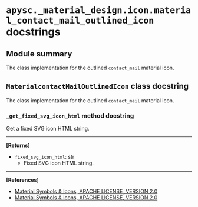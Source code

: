 # `apysc._material_design.icon.material_contact_mail_outlined_icon` docstrings

## Module summary

The class implementation for the outlined `contact_mail` material icon.

## `MaterialcontactMailOutlinedIcon` class docstring

The class implementation for the outlined `contact_mail` material icon.

### `_get_fixed_svg_icon_html` method docstring

Get a fixed SVG icon HTML string.<hr>

**[Returns]**

- `fixed_svg_icon_html`: str
  - Fixed SVG icon HTML string.

<hr>

**[References]**

- [Material Symbols & Icons, APACHE LICENSE, VERSION 2.0](https://fonts.google.com/icons?icon.size=24&icon.color=%23e8eaed)
- [Material Symbols & Icons, APACHE LICENSE, VERSION 2.0](https://www.apache.org/licenses/LICENSE-2.0.html)